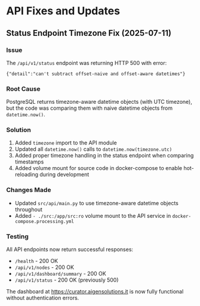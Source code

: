 # API Fixes and Updates

## Status Endpoint Timezone Fix (2025-07-11)

### Issue
The `/api/v1/status` endpoint was returning HTTP 500 with error:
```
{"detail":"can't subtract offset-naive and offset-aware datetimes"}
```

### Root Cause
PostgreSQL returns timezone-aware datetime objects (with UTC timezone), but the code was comparing them with naive datetime objects from `datetime.now()`.

### Solution
1. Added `timezone` import to the API module
2. Updated all `datetime.now()` calls to `datetime.now(timezone.utc)`
3. Added proper timezone handling in the status endpoint when comparing timestamps
4. Added volume mount for source code in docker-compose to enable hot-reloading during development

### Changes Made
- Updated `src/api/main.py` to use timezone-aware datetime objects throughout
- Added `- ./src:/app/src:ro` volume mount to the API service in `docker-compose.processing.yml`

### Testing
All API endpoints now return successful responses:
- `/health` - 200 OK
- `/api/v1/nodes` - 200 OK
- `/api/v1/dashboard/summary` - 200 OK
- `/api/v1/status` - 200 OK (previously 500)

The dashboard at https://curator.aigensolutions.it is now fully functional without authentication errors.